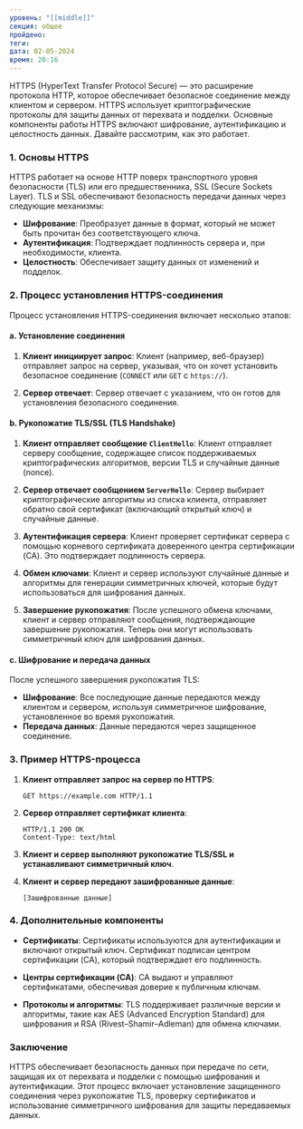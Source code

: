```yaml
---
уровень: "[[middle]]"
секция: общее
пройдено: 
теги: 
дата: 02-05-2024
время: 20:16
---
```

HTTPS (HyperText Transfer Protocol Secure) — это расширение протокола HTTP, которое обеспечивает безопасное соединение между клиентом и сервером. HTTPS использует криптографические протоколы для защиты данных от перехвата и подделки. Основные компоненты работы HTTPS включают шифрование, аутентификацию и целостность данных. Давайте рассмотрим, как это работает.

### 1. Основы HTTPS

HTTPS работает на основе HTTP поверх транспортного уровня безопасности (TLS) или его предшественника, SSL (Secure Sockets Layer). TLS и SSL обеспечивают безопасность передачи данных через следующие механизмы:

- **Шифрование**: Преобразует данные в формат, который не может быть прочитан без соответствующего ключа.
- **Аутентификация**: Подтверждает подлинность сервера и, при необходимости, клиента.
- **Целостность**: Обеспечивает защиту данных от изменений и подделок.

### 2. Процесс установления HTTPS-соединения

Процесс установления HTTPS-соединения включает несколько этапов:

#### a. Установление соединения

1. **Клиент инициирует запрос**: Клиент (например, веб-браузер) отправляет запрос на сервер, указывая, что он хочет установить безопасное соединение (`CONNECT` или `GET` с `https://`).

2. **Сервер отвечает**: Сервер отвечает с указанием, что он готов для установления безопасного соединения.

#### b. Рукопожатие TLS/SSL (TLS Handshake)

1. **Клиент отправляет сообщение `ClientHello`**: Клиент отправляет серверу сообщение, содержащее список поддерживаемых криптографических алгоритмов, версии TLS и случайные данные (nonce).

2. **Сервер отвечает сообщением `ServerHello`**: Сервер выбирает криптографические алгоритмы из списка клиента, отправляет обратно свой сертификат (включающий открытый ключ) и случайные данные.

3. **Аутентификация сервера**: Клиент проверяет сертификат сервера с помощью корневого сертификата доверенного центра сертификации (CA). Это подтверждает подлинность сервера.

4. **Обмен ключами**: Клиент и сервер используют случайные данные и алгоритмы для генерации симметричных ключей, которые будут использоваться для шифрования данных. 

5. **Завершение рукопожатия**: После успешного обмена ключами, клиент и сервер отправляют сообщения, подтверждающие завершение рукопожатия. Теперь они могут использовать симметричный ключ для шифрования данных.

#### c. Шифрование и передача данных

После успешного завершения рукопожатия TLS:

- **Шифрование**: Все последующие данные передаются между клиентом и сервером, используя симметричное шифрование, установленное во время рукопожатия.
- **Передача данных**: Данные передаются через защищенное соединение.

### 3. Пример HTTPS-процесса

1. **Клиент отправляет запрос на сервер по HTTPS**:
   ```
   GET https://example.com HTTP/1.1
   ```

2. **Сервер отправляет сертификат клиента**:
   ```
   HTTP/1.1 200 OK
   Content-Type: text/html
   ```

3. **Клиент и сервер выполняют рукопожатие TLS/SSL и устанавливают симметричный ключ**.

4. **Клиент и сервер передают зашифрованные данные**:
   ```
   [Зашифрованные данные]
   ```

### 4. Дополнительные компоненты

- **Сертификаты**: Сертификаты используются для аутентификации и включают открытый ключ. Сертификат подписан центром сертификации (CA), который подтверждает его подлинность.

- **Центры сертификации (CA)**: CA выдают и управляют сертификатами, обеспечивая доверие к публичным ключам.

- **Протоколы и алгоритмы**: TLS поддерживает различные версии и алгоритмы, такие как AES (Advanced Encryption Standard) для шифрования и RSA (Rivest–Shamir–Adleman) для обмена ключами.

### Заключение

HTTPS обеспечивает безопасность данных при передаче по сети, защищая их от перехвата и подделки с помощью шифрования и аутентификации. Этот процесс включает установление защищенного соединения через рукопожатие TLS, проверку сертификатов и использование симметричного шифрования для защиты передаваемых данных.